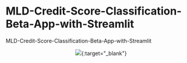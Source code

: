 # MLD-Credit-Score-Classification-Beta-App-with-Streamlit
MLD-Credit-Score-Classification-Beta-App-with-Streamlit

<div align='center'>

[![](https://i.ibb.co/fQDpdZJ/MLD-credit-score.png)](https://celik-muhammed-mld-credit-score-classification-beta--app-iz7ki6.streamlitapp.com/){:target="_blank"}
</div>
